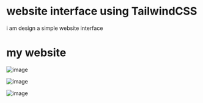 # website interface using TailwindCSS
 i am design a simple website interface
<h1>my website</h1>

![image](https://github.com/harshwardhanahirwar/website-interface-using-TailwindCSS/assets/145853599/fe7af9ae-c51a-461f-ac4a-b6d174c40f50)


![image](https://github.com/harshwardhanahirwar/website-interface-using-TailwindCSS/assets/145853599/69e251dc-4c43-483f-95f4-6148a9bef85a)


![image](https://github.com/harshwardhanahirwar/website-interface-using-TailwindCSS/assets/145853599/c56c9459-c711-4189-b6ab-cd8277456c28)

